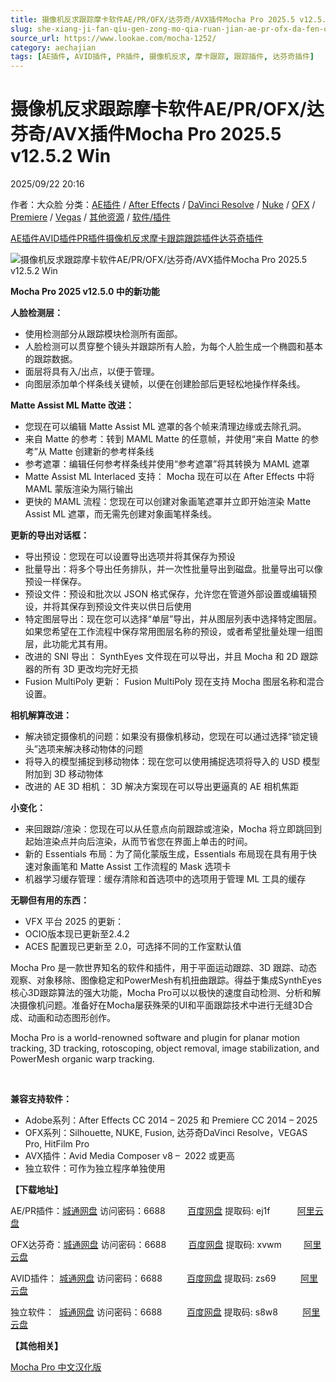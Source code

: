 ```yaml
---
title: 摄像机反求跟踪摩卡软件AE/PR/OFX/达芬奇/AVX插件Mocha Pro 2025.5 v12.5.2 Win
slug: she-xiang-ji-fan-qiu-gen-zong-mo-qia-ruan-jian-ae-pr-ofx-da-fen-qi-avxcha-jian-mocha-pro-2025-5-v12-5-2-win
source_url: https://www.lookae.com/mocha-1252/
category: aechajian
tags: [AE插件, AVID插件, PR插件, 摄像机反求, 摩卡跟踪, 跟踪插件, 达芬奇插件]
---
```

# 摄像机反求跟踪摩卡软件AE/PR/OFX/达芬奇/AVX插件Mocha Pro 2025.5 v12.5.2 Win

2025/09/22 20:16

作者：大众脸
分类：[AE插件](https://www.lookae.com/after-effects/aechajian/) / [After Effects](https://www.lookae.com/after-effects/) / [DaVinci Resolve](https://www.lookae.com/qitarjcj/resolvezy/) / [Nuke](https://www.lookae.com/qitarjcj/nukezy/) / [OFX](https://www.lookae.com/qitarjcj/ofxzy/) / [Premiere](https://www.lookae.com/qitarjcj/premierezy/) / [Vegas](https://www.lookae.com/qitarjcj/vegaszy/) / [其他资源](https://www.lookae.com/qitarjcj/otherzy/) / [软件/插件](https://www.lookae.com/qitarjcj/)

[AE插件](https://www.lookae.com/tag/ae%e6%8f%92%e4%bb%b6/)[AVID插件](https://www.lookae.com/tag/avid%e6%8f%92%e4%bb%b6/)[PR插件](https://www.lookae.com/tag/pr%e6%8f%92%e4%bb%b6/)[摄像机反求](https://www.lookae.com/tag/%e6%91%84%e5%83%8f%e6%9c%ba%e5%8f%8d%e6%b1%82/)[摩卡跟踪](https://www.lookae.com/tag/%e6%91%a9%e5%8d%a1%e8%b7%9f%e8%b8%aa/)[跟踪插件](https://www.lookae.com/tag/%e8%b7%9f%e8%b8%aa%e6%8f%92%e4%bb%b6/)[达芬奇插件](https://www.lookae.com/tag/%e8%be%be%e8%8a%ac%e5%a5%87%e6%8f%92%e4%bb%b6/)

![摄像机反求跟踪摩卡软件AE/PR/OFX/达芬奇/AVX插件Mocha Pro 2025.5 v12.5.2 Win](https://www.lookae.com/wp-content/uploads/2024/12/Mocha-Pro-2025.jpg "摄像机反求跟踪摩卡软件AE/PR/OFX/达芬奇/AVX插件Mocha Pro 2025.5 v12.5.2 Win-LookAE.com")

**Mocha Pro 2025 v12.5.0 中的新功能**

**人脸检测层：**

* 使用检测部分从跟踪模块检测所有面部。
* 人脸检测可以贯穿整个镜头并跟踪所有人脸，为每个人脸生成一个椭圆和基本的跟踪数据。
* 面层将具有入/出点，以便于管理。
* 向图层添加单个样条线关键帧，以便在创建脸部后更轻松地操作样条线。

**Matte Assist ML Matte 改进：**

* 您现在可以编辑 Matte Assist ML 遮罩的各个帧来清理边缘或去除孔洞。
* 来自 Matte 的参考：转到 MAML Matte 的任意帧，并使用“来自 Matte 的参考”从 Matte 创建新的参考样条线
* 参考遮罩：编辑任何参考样条线并使用“参考遮罩”将其转换为 MAML 遮罩
* Matte Assist ML Interlaced 支持： Mocha 现在可以在 After Effects 中将 MAML 蒙版渲染为隔行输出
* 更快的 MAML 流程：您现在可以创建对象画笔遮罩并立即开始渲染 Matte Assist ML 遮罩，而无需先创建对象画笔样条线。

**更新的导出对话框：**

* 导出预设：您现在可以设置导出选项并将其保存为预设
* 批量导出：将多个导出任务排队，并一次性批量导出到磁盘。批量导出可以像预设一样保存。
* 预设文件：预设和批次以 JSON 格式保存，允许您在管道外部设置或编辑预设，并将其保存到预设文件夹以供日后使用
* 特定图层导出：现在您可以选择“单层”导出，并从图层列表中选择特定图层。如果您希望在工作流程中保存常用图层名称的预设，或者希望批量处理一组图层，此功能尤其有用。
* 改进的 SNI 导出： SynthEyes 文件现在可以导出，并且 Mocha 和 2D 跟踪器的所有 3D 更改均完好无损
* Fusion MultiPoly 更新： Fusion MultiPoly 现在支持 Mocha 图层名称和混合设置。

**相机解算改进：**

* 解决锁定摄像机的问题：如果没有摄像机移动，您现在可以通过选择“锁定镜头”选项来解决移动物体的问题
* 将导入的模型捕捉到移动物体：现在您可以使用捕捉选项将导入的 USD 模型附加到 3D 移动物体
* 改进的 AE 3D 相机： 3D 解决方案现在可以导出更逼真的 AE 相机焦距

**小变化：**

* 来回跟踪/渲染：您现在可以从任意点向前跟踪或渲染，Mocha 将立即跳回到起始渲染点并向后渲染，从而节省您在界面上单击的时间。
* 新的 Essentials 布局：为了简化蒙版生成，Essentials 布局现在具有用于快速对象画笔和 Matte Assist 工作流程的 Mask 选项卡
* 机器学习缓存管理：缓存清除和首选项中的选项用于管理 ML 工具的缓存

**无聊但有用的东西：**

* VFX 平台 2025 的更新：
* OCIO版本现已更新至2.4.2
* ACES 配置现已更新至 2.0，可选择不同的工作室默认值

Mocha Pro 是一款世界知名的软件和插件，用于平面运动跟踪、3D 跟踪、动态观察、对象移除、图像稳定和PowerMesh有机扭曲跟踪。得益于集成SynthEyes核心3D跟踪算法的强大功能，Mocha Pro可以以极快的速度自动检测、分析和解决摄像机问题。准备好在Mocha屡获殊荣的UI和平面跟踪技术中进行无缝3D合成、动画和动态图形创作。

Mocha Pro is a world-renowned software and plugin for planar motion tracking, 3D tracking, rotoscoping, object removal, image stabilization, and PowerMesh organic warp tracking.

[﻿﻿﻿](https://cloud.video.taobao.com/play/u/null/p/1/e/6/t/1/453683423300.mp4)

**兼容支持软件：**

* Adobe系列：After Effects CC 2014 – 2025 和 Premiere CC 2014 – 2025
* OFX系列：Silhouette, NUKE, Fusion, 达芬奇DaVinci Resolve，VEGAS Pro, HitFilm Pro
* AVX插件：Avid Media Composer v8 –  2022 或更高
* 独立软件：可作为独立程序单独使用

**【下载地址】**

AE/PR插件：[城通网盘](https://url70.ctfile.com/f/2827370-8438354531-9ab5da?p=4431) 访问密码：6688         [百度网盘](https://pan.baidu.com/s/1jG0RyWnypqCTaLtRJyTNHg?pwd=ej1f) 提取码: ej1f           [阿里云盘](https://www.alipan.com/s/RYVZR9q6Sna)

OFX达芬奇：[城通网盘](https://url70.ctfile.com/f/2827370-8438354538-78d415?p=4431) 访问密码：6688         [百度网盘](https://pan.baidu.com/s/13ueo7_UBCcLfcHYvSbO30w?pwd=xvwm) 提取码: xvwm         [阿里云盘](https://www.alipan.com/s/G5TgcRfH4b1)

AVID插件： [城通网盘](https://url70.ctfile.com/f/2827370-8438357929-fc2ad9?p=4431) 访问密码：6688          [百度网盘](https://pan.baidu.com/s/1tOg7PsP36fA91b9phA6VSQ?pwd=zs69) 提取码: zs69          [阿里云盘](https://www.alipan.com/s/sf1Bf4LFoPC)

独立软件：  [城通网盘](https://url70.ctfile.com/f/2827370-8438354354-83e947?p=4431) 访问密码：6688          [百度网盘](https://pan.baidu.com/s/13ZoeQoQdPgXXn8BbK9IUrw?pwd=s8w8) 提取码: s8w8          [阿里云盘](https://www.alipan.com/s/F5PYoyisgU9)

**【其他相关】**

[Mocha Pro 中文汉化版](https://www.lookae.com/tag/mocha%e4%b8%ad%e6%96%87/)
